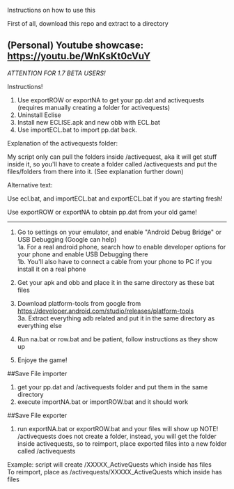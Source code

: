 Instructions on how to use this

First of all, download this repo and extract to a directory

(Personal) Youtube showcase: https://youtu.be/WnKsKt0cVuY
---------------------------------------------------------------------------------------------------

*ATTENTION FOR 1.7 BETA USERS!*

Instructions!
1. Use exportROW or exportNA to get your pp.dat and activequests (requires manually creating a folder for activequests)
2. Uninstall Eclise
3. Install new ECLISE.apk and new obb with ECL.bat
4. Use importECL.bat to import pp.dat back.

Explanation of the activequests folder:

My script only can pull the folders inside /activequest, aka it will get stuff inside it, so you'll have to create a folder called /activequests and put the files/folders from there into it.
(See explanation further down)

Alternative text:

Use ecl.bat, and importECL.bat and exportECL.bat if you are starting fresh!

Use exportROW or exportNA to obtain pp.dat from your old game!

---------------------------------------------------------------------------------------------------

1. Go to settings on your emulator, and enable "Android Debug Bridge" or USB Debugging (Google can help)  
1a. For a real android phone, search how to enable developer options for your phone and enable USB Debugging there  
1b. You'll also have to connect a cable from your phone to PC if you install it on a real phone  

2. Get your apk and obb and place it in the same directory as these bat files

3. Download platform-tools from google from https://developer.android.com/studio/releases/platform-tools  
3a. Extract everything adb related and put it in the same directory as everything else

4. Run na.bat or row.bat and be patient, follow instructions as they show up

5. Enjoye the game!

##Save File importer

1. get your pp.dat and /activequests folder and put them in the same directory
2. execute importNA.bat or importROW.bat and it should work

##Save File exporter
1. run exportNA.bat or exportROW.bat and your files will show up
NOTE! /activequests does not create a folder, instead, you will get the folder inside activequests, so to reimport, place exported files into a new folder called /activequests  

Example: script will create /XXXXX_ActiveQuests which inside has files  
To reimport, place as /activequests/XXXXX_ActiveQuests which inside has files
